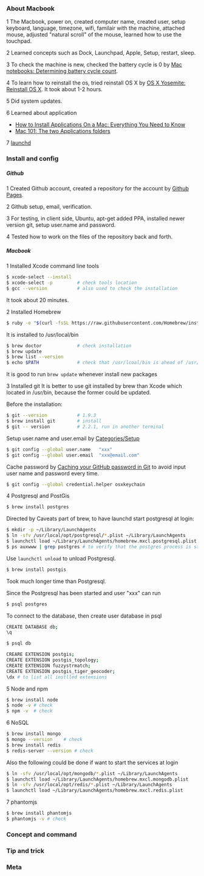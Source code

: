 ---
---

### About Macbook

1 The Macbook, power on, created computer name, created user, setup keyboard, 
language, timezone, wifi, familair with the machine, attached mouse, adjusted
"natural scroll" of the mouse, learned how to use the touchpad.

2 Learned concepts such as Dock, Launchpad, Apple, Setup, restart, sleep.

3 To check the machine is new, checked the battery cycle is 0 by 
[Mac notebooks: Determining battery cycle count](http://support.apple.com/en-us/HT201585).

4 To learn how to reinstall the os, tried reinstall OS X by 
[OS X Yosemite: Reinstall OS X](http://support.apple.com/kb/PH18872).
It took about 1-2 hours.

5 Did system updates.

6 Learned about application
* [How to Install Applications On a Mac: Everything You Need to Know](http://www.howtogeek.com/177619/how-to-install-applications-on-a-mac-everything-you-need-to-know/)
* [Mac 101: The two Applications folders](http://www.tuaw.com/2010/12/03/mac-101-the-two-applications-folders/)

7 [launchd](http://launchd.info)
### Install and config

##### Github
1 Created Github account, created a repository for the account by 
[Github Pages](https://pages.github.com/).

2 Github setup, email, verification.

3 For testing, in client side, Ubuntu, apt-get added PPA, installed newer version git,
setup user.name and password.

4 Tested how to work on the files of the repository back and forth.

##### Macbook
1 Installed Xcode command line tools

```bash
$ xcode-select --install
$ xcode-select -p         # check tools location
$ gcc --version           # also used to check the installation
```    

It took about 20 minutes.
  
2 Installed Homebrew

```bash
$ ruby -e "$(curl -fsSL https://raw.githubusercontent.com/Homebrew/install/master/install)"
```

It is installed to /usr/local/bin

```bash
$ brew doctor             # check installation
$ brew update
$ brew list --version
$ echo $PATH              # check that /usr/lcoal/bin is ahead of /usr/bin
```
It is good to run `brew update` whenever install new packages

3 Installed git
It is better to use git installed by brew than Xcode which located in /usr/bin, 
because the former could be updated.

Before the installation:

```bash
$ git --version           # 1.9.3
$ brew install git        # install
$ git -- version          # 2.2.1, run in another terminal
```

Setup user.name and user.email by [Categories/Setup](https://help.github.com/categories/setup/)

```bash
$ git config --global user.name   "xxx"
$ git config --global user.email  "xxx@email.com"
```

Cache password by [Caching your GitHub password in Git](https://help.github.com/articles/caching-your-github-password-in-git/#platform-mac)
to avoid input user name and password every time.

```bash
$ git config --global credential.helper osxkeychain
```
4 Postgresql and PostGis

```bash
$ brew install postgres
```

Directed by Caveats part of brew, to have launchd start postgresql at login:

```bash
$ mkdir -p ~/Library/LaunchAgents
$ ln -sfv /usr/local/opt/postgresql/*.plist ~/Library/LaunchAgents
$ launchctl load ~/Library/LaunchAgents/homebrew.mxcl.postgresql.plist
$ ps auxwww | grep postgres	# to verify that the postgres process is started
```

Use `launchctl unload` to unload Postgresql. 
```bash
$ brew install postgis
```

Took much longer time than Postgresql.

Since the Postgresql has been started and user "xxx" can run

```bash
$ psql postgres
```

To connect to the database, then create user database in psql

```bash
CREATE DATABASE db;
\q
```

```bash
$ psql db
```

```bash
CREARE EXTENSION postgis;
CREATE EXTENSION postgis_topology;
CREATE EXTENSION fuzzystrmatch;
CREATE EXTENSION postgis_tiger_geocoder;
\dx # to list all instlled extensions
```
5 Node and npm

```bash
$ brew install node
$ node -v # check
$ npm -v  # check	
```
6 NoSQL

```bash
$ brew install mongo
$ mongo --version 	 # check
$ brew install redis
$ redis-server --version # check
```
Also the following could be done if want to start the services at login

```bash
$ ln -sfv /usr/local/opt/mongodb/*.plist ~/Library/LaunchAgents
$ launchctl load ~/Library/LaunchAgents/homebrew.mxcl.mongodb.plist
$ ln -sfv /usr/local/opt/redis/*.plist ~/Library/LaunchAgents
$ launchctl load ~/Library/LaunchAgents/homebrew.mxcl.redis.plist
```
7 phantomjs

```bash 
$ brew install phantomjs
$ phantomjs -v # check
```

### Concept and command

### Tip and trick

### Meta

